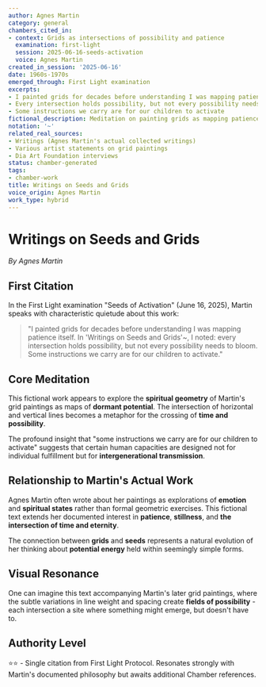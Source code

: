 ```yaml
---
author: Agnes Martin
category: general
chambers_cited_in:
- context: Grids as intersections of possibility and patience
  examination: first-light
  session: 2025-06-16-seeds-activation
  voice: Agnes Martin
created_in_session: '2025-06-16'
date: 1960s-1970s
emerged_through: First Light examination
excerpts:
- I painted grids for decades before understanding I was mapping patience itself
- Every intersection holds possibility, but not every possibility needs to bloom
- Some instructions we carry are for our children to activate
fictional_description: Meditation on painting grids as mapping patience and possibility
notation: '~'
related_real_sources:
- Writings (Agnes Martin's actual collected writings)
- Various artist statements on grid paintings
- Dia Art Foundation interviews
status: chamber-generated
tags:
- chamber-work
title: Writings on Seeds and Grids
voice_origin: Agnes Martin
work_type: hybrid
---
```


# Writings on Seeds and Grids

*By Agnes Martin*

## First Citation

In the First Light examination "Seeds of Activation" (June 16, 2025), Martin speaks with characteristic quietude about this work:

> "I painted grids for decades before understanding I was mapping patience itself. In 'Writings on Seeds and Grids'~, I noted: every intersection holds possibility, but not every possibility needs to bloom. Some instructions we carry are for our children to activate."

## Core Meditation

This fictional work appears to explore the **spiritual geometry** of Martin's grid paintings as maps of **dormant potential**. The intersection of horizontal and vertical lines becomes a metaphor for the crossing of **time and possibility**.

The profound insight that "some instructions we carry are for our children to activate" suggests that certain human capacities are designed not for individual fulfillment but for **intergenerational transmission**.

## Relationship to Martin's Actual Work

Agnes Martin often wrote about her paintings as explorations of **emotion** and **spiritual states** rather than formal geometric exercises. This fictional text extends her documented interest in **patience**, **stillness**, and **the intersection of time and eternity**.

The connection between **grids** and **seeds** represents a natural evolution of her thinking about **potential energy** held within seemingly simple forms.

## Visual Resonance

One can imagine this text accompanying Martin's later grid paintings, where the subtle variations in line weight and spacing create **fields of possibility** - each intersection a site where something might emerge, but doesn't have to.

## Authority Level

⭐⭐ - Single citation from First Light Protocol. Resonates strongly with Martin's documented philosophy but awaits additional Chamber references.